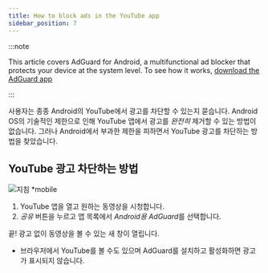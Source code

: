 ```yaml
---
title: How to block ads in the YouTube app
sidebar_position: 7
---
```


:::note

This article covers AdGuard for Android, a multifunctional ad blocker that protects your device at the system level. To see how it works, [download the AdGuard app](https://adguard.com/download.html?auto=true)

:::

사용자는 종종 Android의 YouTube에서 광고를 차단할 수 있는지 묻습니다. Android OS의 기술적인 제한으로 인해 YouTube 앱에서 광고를 *완전히* 제거할 수 있는 방법이 없습니다. 그러나 Android에서 부과한 제한을 피하면서 YouTube 광고를 차단하는 방법을 찾았습니다.


## YouTube 광고 차단하는 방법

![지침 *mobile](https://cdn.adtidy.org/public/Adguard/Blog/Android/3-6/share.gif)

1. YouTube 앱을 열고 원하는 동영상을 시청합니다.
2. *공유* 버튼을 누르고 앱 목록에서 *Android용 AdGuard*를 선택합니다.

끝! 광고 없이 동영상을 볼 수 있는 새 창이 열립니다.

* 브라우저에서 YouTube를 볼 수도 있으며 AdGuard를 설치하고 활성화하면 광고가 표시되지 않습니다.